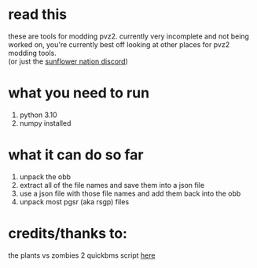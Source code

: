 # read this
these are tools for modding pvz2. 
currently very incomplete and not being worked on,
you're currently best off looking at other places for pvz2 modding tools.  
(or just the [sunflower nation discord](https://discord.gg/FBasnrE))
# what you need to run
1. python 3.10  
2. numpy installed
# what it can do so far  
1. unpack the obb  
2. extract all of the file names and save them into a json file
3. use a json file with those file names and add them back into the obb  
4. unpack most pgsr (aka rsgp) files
# credits/thanks to:
the plants vs zombies 2 quickbms script [here](http://aluigi.altervista.org/bms/1bsr_pgsr.bms)
